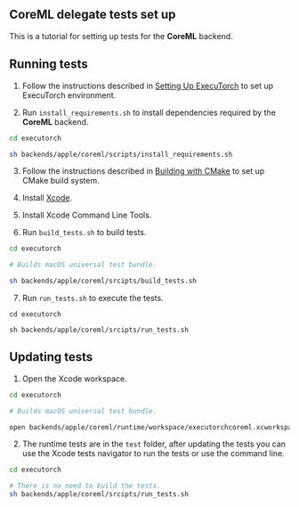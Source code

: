 ## CoreML delegate tests set up

This is a tutorial for setting up tests for the **CoreML** backend.

## Running tests

1. Follow the instructions described in [Setting Up ExecuTorch](/docs/source/getting-started-setup.md) to set up ExecuTorch environment.

2. Run `install_requirements.sh` to install dependencies required by the **CoreML** backend.

```bash
cd executorch

sh backends/apple/coreml/scripts/install_requirements.sh   

``` 

3. Follow the instructions described in [Building with CMake](/docs/source/runtime-build-and-cross-compilation.md#building-with-cmake) to set up CMake build system.

4. Install [Xcode](https://developer.apple.com/xcode/).

5. Install Xcode Command Line Tools.

6. Run `build_tests.sh` to build tests.

```bash
cd executorch

# Builds macOS universal test bundle. 

sh backends/apple/coreml/srcipts/build_tests.sh

```

7. Run `run_tests.sh` to execute the tests.

```
cd executorch

sh backends/apple/coreml/srcipts/run_tests.sh

```
 
## Updating tests

1. Open the Xcode workspace.

```bash
cd executorch

# Builds macOS universal test bundle. 

open backends/apple/coreml/runtime/workspace/executorchcoreml.xcworkspace

```

2. The runtime tests are in the `test` folder, after updating the tests you can use the Xcode tests navigator to run the tests or use the command line.

```bash
cd executorch

# There is no need to build the tests.
sh backends/apple/coreml/srcipts/run_tests.sh

```